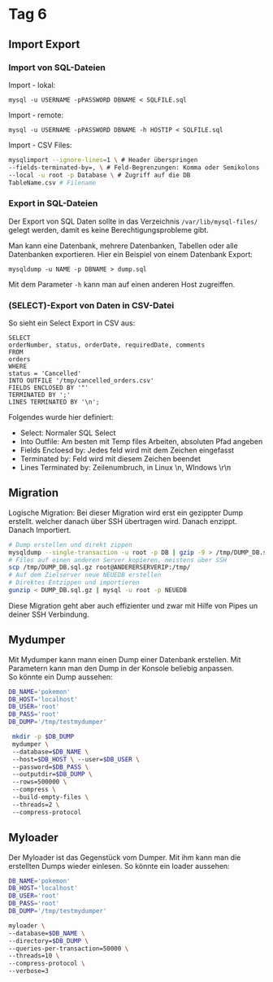 # Tag 6

## Import Export

### Import von SQL-Dateien

Import - lokal:

`mysql -u USERNAME -pPASSWORD DBNAME < SQLFILE.sql`

Import - remote:

`mysql -u USERNAME -pPASSWORD DBNAME -h HOSTIP < SQLFILE.sql`

Import - CSV Files:

```bash
mysqlimport --ignore-lines=1 \ # Header überspringen
--fields-terminated-by=, \ # Feld-Begrenzungen: Komma oder Semikolons
--local -u root -p Database \ # Zugriff auf die DB
TableName.csv # Filename
```

### Export in SQL-Dateien

Der Export von SQL Daten sollte in das Verzeichnis `/var/lib/mysql-files/` gelegt werden, damit es keine Berechtigungsprobleme gibt.

Man kann eine Datenbank, mehrere Datenbanken, Tabellen oder alle Datenbanken exportieren. Hier ein Beispiel von einem Datenbank Export:

```mysqldump -u NAME -p DBNAME > dump.sql```

Mit dem Parameter `-h` kann man auf einen anderen Host zugreiffen.

### (SELECT)-Export von Daten in CSV-Datei

So sieht ein Select Export in CSV aus:

```mysql
SELECT
orderNumber, status, orderDate, requiredDate, comments
FROM
orders
WHERE
status = 'Cancelled'
INTO OUTFILE '/tmp/cancelled_orders.csv'
FIELDS ENCLOSED BY '"'
TERMINATED BY ';'
LINES TERMINATED BY '\n';
```

Folgendes wurde hier definiert:

- Select: Normaler SQL Select
- Into Outfile: Am besten mit Temp files Arbeiten, absoluten Pfad angeben
- Fields Encloesd by: Jedes feld wird mit dem Zeichen eingefasst
- Terminated by: Feld wird mit diesem Zeichen beendet
- Lines Terminated by: Zeilenumbruch, in Linux \n, WIndows \r\n

## Migration

Logische Migration:
Bei dieser Migration wird erst ein gezippter Dump erstellt. welcher danach über SSH übertragen wird. Danach enzippt. Danach Importiert.

```bash
# Dump erstellen und direkt zippen
mysqldump --single-transaction -u root -p DB | gzip -9 > /tmp/DUMP_DB.sql.gz
# Files auf einen anderen Server kopieren, meistens über SSH
scp /tmp/DUMP_DB.sql.gz root@ANDERERSERVERIP:/tmp/
# Auf dem Zielserver neue NEUEDB erstellen
# Direktes Entzippen und importieren
gunzip < DUMP_DB.sql.gz | mysql -u root -p NEUEDB
```

Diese Migration geht aber auch effizienter und zwar mit Hilfe von Pipes un deiner SSH Verbindung.

## Mydumper

Mit Mydumper kann mann einen Dump einer Datenbank erstellen.
Mit Parametern kann man den Dump in der Konsole beliebig anpassen.  
So könnte ein Dump aussehen:

```bash
DB_NAME='pokemon'
DB_HOST='localhost'
DB_USER='root'
DB_PASS='root'
DB_DUMP='/tmp/testmydumper'

 mkdir -p $DB_DUMP 
 mydumper \ 
 --database=$DB_NAME \ 
 --host=$DB_HOST \ --user=$DB_USER \ 
 --password=$DB_PASS \ 
 --outputdir=$DB_DUMP \ 
 --rows=500000 \ 
 --compress \ 
 --build-empty-files \ 
 --threads=2 \ 
 --compress-protocol
```

## Myloader

Der Myloader ist das Gegenstück vom Dumper. Mit ihm kann man die erstellten Dumps wieder einlesen.
So könnte ein loader aussehen:

```bash
DB_NAME='pokemon'
DB_HOST='localhost'
DB_USER='root'
DB_PASS='root'
DB_DUMP='/tmp/testmydumper'

myloader \
--database=$DB_NAME \ 
--directory=$DB_DUMP \
--queries-per-transaction=50000 \
--threads=10 \
--compress-protocol \
--verbose=3 
```
